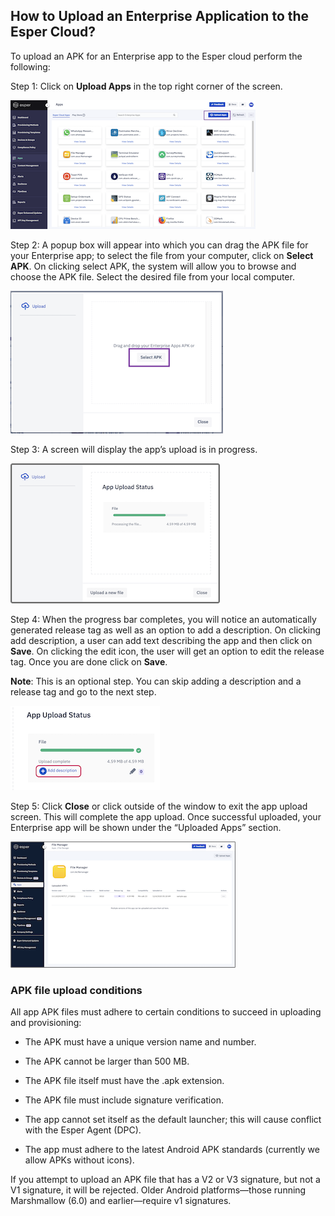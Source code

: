 ## How to Upload an Enterprise Application to the Esper Cloud?

  

To upload an APK for an Enterprise app to the Esper cloud perform the following:

  

Step 1: Click on **Upload Apps** in the top right corner of the screen.

  

![](./images/uploadApp/1-uploadappButton.png)

  

Step 2: A popup box will appear into which you can drag the APK file for your Enterprise app; to select the file from your computer, click on **Select APK**. On clicking select APK, the system will allow you to browse and choose the APK file. Select the desired file from your local computer.

  

![](./images/uploadApp/2-uploadAppSelectApk.png)

  
  

Step 3: A screen will display the app’s upload is in progress.

  

![](./images/uploadApp/3-uploadAppStatus.png)

  

Step 4: When the progress bar completes, you will notice an automatically generated release tag as well as an option to add a description. On clicking add description, a user can add text describing the app and then click on **Save**. On clicking the edit icon, the user will get an option to edit the release tag. Once you are done click on **Save**.

  

**Note**: This is an optional step. You can skip adding a description and a release tag and go to the next step.

  

![](./images/uploadApp/4-uploadAppStatusComplete.png)

  
  

Step 5: Click **Close** or click outside of the window to exit the app upload screen. This will complete the app upload. Once successful uploaded, your Enterprise app will be shown under the “Uploaded Apps” section.

![](./images/uploadApp/5-uploadAppFilemanager.png)

### APK file upload conditions

All app APK files must adhere to certain conditions to succeed in uploading and provisioning:

-   The APK must have a unique version name and number.
    
-   The APK cannot be larger than 500 MB.
    
-   The APK file itself must have the .apk extension.
    
-   The APK file must include signature verification.
    
-   The app cannot set itself as the default launcher; this will cause conflict with the Esper Agent (DPC).
    
-   The app must adhere to the latest Android APK standards (currently we allow APKs without icons).
    

If you attempt to upload an APK file that has a V2 or V3 signature, but not a V1 signature, it will be rejected. Older Android platforms—those running Marshmallow (6.0) and earlier—require v1 signatures.
